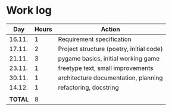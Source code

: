 # Work log

| Day        | Hours | Action                                   |
|------------|-------|------------------------------------------|
| 16.11.     |   1   | Requirement specification                |
| 17.11.     |   2   | Project structure (poetry, initial code) |
| 21.11.     |   3   | pygame basics, initial working game      |
| 23.11.     |   1   | freetype text, small improvements        |
| 30.11.     |   1   | architecture documentation, planning     |
| 14.12.     |   1   | refactoring, docstring                   |
|            |       |                                          |
| **TOTAL**  |   8   |                                          |